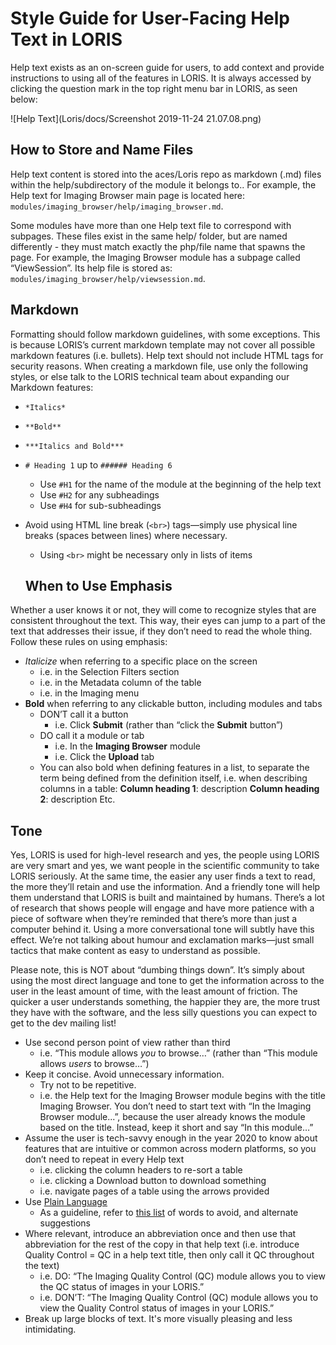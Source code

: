 # Style Guide for User-Facing Help Text in LORIS

Help text exists as an on-screen guide for users, to add context and provide instructions to using all of the features in LORIS. It is always accessed by clicking the question mark in the top right menu bar in LORIS, as seen below:

![Help Text](Loris/docs/Screenshot 2019-11-24 21.07.08.png)

## How to Store and Name Files

Help text content is stored into the aces/Loris repo as markdown (.md) files within the help/subdirectory of the module it belongs to.. For example, the Help text for Imaging Browser main page is located here: `modules/imaging_browser/help/imaging_browser.md`. 

Some modules have more than one Help text file to correspond with subpages. These files exist in the same help/ folder, but are named differently - they must match exactly the php/file name that spawns the page. For example, the Imaging Browser module has a subpage called “ViewSession”. Its help file is stored as: `modules/imaging_browser/help/viewsession.md`. 

## Markdown

Formatting should follow markdown guidelines, with some exceptions. This is because LORIS’s current markdown template may not cover all possible markdown features (i.e. bullets). Help text should not include HTML tags for security reasons. When creating a markdown file, use only the following styles, or else talk to the LORIS technical team about expanding our Markdown features:

* `*Italics*`
* `**Bold**`
* `***Italics and Bold***`
* `# Heading 1` up to `###### Heading 6`
  * Use `#H1` for the name of the module at the beginning of the help text
  * Use `#H2` for any subheadings
  * Use `#H4` for sub-subheadings
* Avoid using HTML line break (`<br>`) tags—simply use physical line breaks (spaces between lines) where necessary. 
  * Using `<br>` might be necessary only in lists of items
  
  ## When to Use Emphasis
  
Whether a user knows it or not, they will come to recognize styles that are consistent throughout the text. This way, their eyes can jump to a part of the text that addresses their issue, if they don’t need to read the whole thing. Follow these rules on using emphasis:

* *Italicize* when referring to a specific place on the screen
  * i.e. in the Selection Filters section
  * i.e. in the Metadata column of the table
  * i.e. in the Imaging menu
* **Bold** when referring to any clickable button, including modules and tabs
  * DON’T call it a button
    * i.e. Click **Submit** (rather than “click the **Submit** button”)
  * DO call it a module or tab
    * i.e. In the **Imaging Browser** module
    * i.e. Click the **Upload** tab
  * You can also bold when defining features in a list, to separate the term being defined from the definition itself, i.e. when describing columns in a table:
     **Column heading 1**: description
     **Column heading 2**: description
     Etc.
     
## Tone

Yes, LORIS is used for high-level research and yes, the people using LORIS are very smart and yes, we want people in the scientific community to take LORIS seriously. At the same time, the easier any user finds a text to read, the more they’ll retain and use the information. And a friendly tone will help them understand that LORIS is built and maintained by humans. There’s a lot of research that shows people will engage and have more patience with a piece of software when they’re reminded that there’s more than just a computer behind it. Using a more conversational tone will subtly have this effect. We’re not talking about humour and exclamation marks—just small tactics that make content as easy to understand as possible.

Please note, this is NOT about “dumbing things down”. It’s simply about using the most direct language and tone to get the information across to the user in the least amount of time, with the least amount of friction. The quicker a user understands something, the happier they are, the more trust they have with the software, and the less silly questions you can expect to get to the dev mailing list! 

* Use second person point of view rather than third
  * i.e. “This module allows *you* to browse…” (rather than “This module allows *users* to browse…”)
* Keep it concise. Avoid unnecessary information.
  * Try not to be repetitive. 
  * i.e. the Help text for the Imaging Browser module begins with the title Imaging Browser. You don’t need to start text with “In the Imaging Browser module...”, because the user already knows the module based on the title. Instead, keep it short and say “In this module…”
* Assume the user is tech-savvy enough in the year 2020 to know about features that are intuitive or common across modern platforms, so you don’t need to repeat in every Help text
  * i.e. clicking the column headers to re-sort a table
  * i.e. clicking a Download button to download something
  * i.e. navigate pages of a table using the arrows provided
* Use [Plain Language](https://www.plainlanguage.gov/resources/articles/elements-of-plain-language/)
  * As a guideline, refer to [this list](https://www.plainlanguage.gov/guidelines/words/use-simple-words-phrases/) of words to avoid, and alternate suggestions 
* Where relevant, introduce an abbreviation once and then use that abbreviation for the rest of the copy in that help text (i.e. introduce Quality Control = QC in a help text title, then only call it QC throughout the text)
  * i.e. DO: “The Imaging Quality Control (QC) module allows you to view the QC status of images in your LORIS.”
  * i.e. DON’T: “The Imaging Quality Control (QC) module allows you to view the Quality Control status of images in your LORIS.”
* Break up large blocks of text. It's more visually pleasing and less intimidating. 
